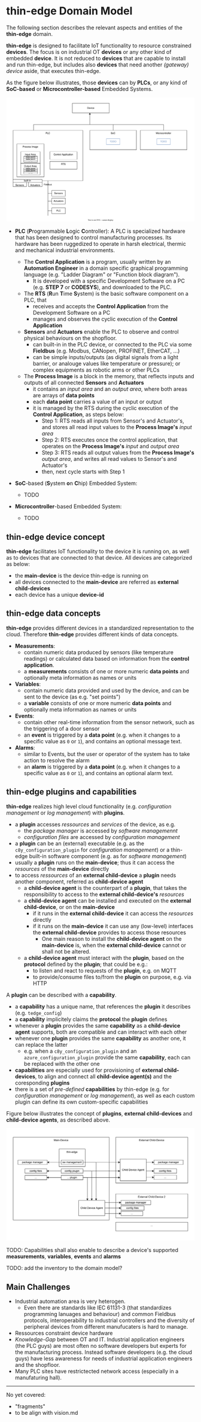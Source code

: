 # thin-edge Domain Model

The following section describes the relevant aspects and entities of the **thin-edge** domain.

**thin-edge** is designed to facilitate IoT functionality to resource constrained **devices**.
The focus is on industrial OT **devices** or any other kind of embedded **device**.
It is not reduced to **devices** that are capable to install and run thin-edge, but includes also **devices** that need another _(gateway) device_ aside, that executes thin-edge.

As the figure below illustrates, those **devices** can by **PLCs**, or any kind of **SoC-based** or **Microcontroller-based** Embedded Systems.


![Device Class](images/device-class.svg)

* **PLC** (**P**rogrammable **L**ogic **C**ontroller):
  A PLC is specialized hardware that has been designed to control manufacturing processes.
  Its hardware has been ruggedized to operate in harsh electrical, thermic and mechanical industrial environments. 
  * The **Control Application** is a program, usually written by an **Automation Engineer** in a domain specific graphical programming language (e.g. "Ladder Diagram" or "Function block diagram"). 
    * It is developed with a specific Development Software on a PC (e.g. __STEP 7__ or __CODESYS__), and downloaded to the PLC.
  * The **RTS** (**R**un **T**ime **S**ystem) is the basic software component on a PLC, that
    * receives and accepts the **Control Application** from the Development Software on a PC
    * manages and observes the cyclic execution of the **Control Application**
  * **Sensors** and **Actuators** enable the PLC to observe and control physical behaviours on the shopfloor.
    * can built-in in the PLC device, 
      or connected to the PLC via some **Fieldbus** (e.g. Modbus, CANopen, PROFINET, EtherCAT, ...)
    * can be simple inputs/outputs (as digital signals from a light barrier, or analouge values like temperature or pressure);
      or complex equipments as robotic arms or other PLCs
  * The **Process Image** is a block in the memory, that reflects inputs and outputs of all connected **Sensors** and **Actuators**
    * it contains an _input area_ and an _output area_, where both areas are arrays of **data points**
    * each **data point** carries a value of an input or output
    * it is managed by the RTS during the cyclic execution of the **Control Application**, as steps below:
      * Step 1: RTS reads all inputs from Sensor's and Actuator's, and stores all read input values to the **Process Image's** _input area_ 
      * Step 2: RTS executes once the control application, that operates on the **Process Image's** _input_ and _output area_
      * Step 3: RTS reads all output values from the **Process Image's** _output area_, and writes all read values to Sensor's and Actuator's
      * then, next cycle starts with Step 1

* **SoC**-based (**S**ystem **o**n **C**hip) Embedded System:
  * TODO

* **Microcontroller**-based Embedded System:
  * TODO

## thin-edge device concept

**thin-edge** facilitates IoT functionality to the device it is running on, as well as to devices that are connected to that device.
All devices are categorized as below:
  * the **main-device** is the device thin-edge is running on
  * all devices connected to the **main-device** are referred as **external child-devices**
  * each device has a unique **device-id**

## thin-edge data concepts

**thin-edge** provides different devices in a standardized representation to the cloud. Therefore **thin-edge** provides different kinds of data concepts.

  * **Measurements**:
    * contain numeric data produced by sensors (like temperature readings) or calculated data based on information from the **control application**.
    * a **measurements** consists of one or more numeric **data points** and optionally meta information as names or units
  * **Variables**:
    * contain numeric data provided and used by the device, and can be sent to the device (as e.g. "set points")
    * a **variable** consists of one or more numeric **data points** and optionally meta information as names or units
  * **Events**:
    * contain other real-time information from the sensor network, such as the triggering of a door sensor
    * an **event** is triggered by a **data point** (e.g. when it changes to a specific value as `0` or `1`), and contains an optional message text.
  * **Alarms**:
    * similar to Events, but the user or operator of the system has to take action to resolve the alarm
    * an **alarm** is triggered by a **data point** (e.g. when it changes to a specific value as `0` or `1`), and contains an optional alarm text.

## thin-edge plugins and capabilities

**thin-edge** realizes high level cloud functionality (e.g. _configuration management_ or _log management_) with **plugins**.
  * a **plugin** accesses _ressources_ and _services_ of the device, as e.g.
      * the _package manager_ is accessed by _software managemennt_
      * _configuration files_ are accessed by _configuration management_
  * a **plugin** can be an (external) executable (e.g. as the `c8y_configuration_plugin` for _configuration management_)
    or a thin-edge built-in software component (e.g. as for _software management_)
  * usually a **plugin** runs on the **main-device**; thus it can access the _resources_ of the **main-device** directly
  * to access _ressources_ of an **external child-device** a **plugin** needs another component, referred as **child-device agent**
    * a **child-device agent** is the counterpart of a **plugin**, that takes the responsibility to access to the **external child-device's** _resources_
    * a **child-device agent** can be installed and executed on the **external child-device**, or on the **main-device**
      * if it runs in the **external child-device** it can access the _resources_ directly
      * if it runs on the **main-device** it can use any (low-level) interfaces the **external child-device** provides to access those resources
        * One main reason to install the **child-device agent** on the **main-device** is, when the **external child-device** cannot or shall not be altered.
    * a **child-device agent** must interact with the **plugin**, based on the **protocol** defined by the **plugin**;
      that could be e.g.:
      * to listen and react to requests of the **plugin**, e.g. on MQTT
      * to provide/consume files to/from the **plugin** on purpose, e.g. via HTTP

A **plugin** can be described with a **capability**.
   * a **capability** has a unique name, that references the **plugin** it describes (e.g. `tedge_config`)
   * a **capability** implicitely claims the **protocol** the **plugin** defines
   * whenever a **plugin** provides the same **capability** as a **child-device agent** supports, both are compatible and can interact with each other
   * whenever one **plugin** provides the same **capability** as another one, it can replace the latter
     * e.g. when a `c8y_configuration_plugin` and an `azure_configuration_plugin` provide the same **capability**, each can be replaced with the other one
   * **capabilities** are especially used for provisioning of **external child-devices**, to align and connect all **child-device agent(s)** and the coresponding **plugins**
   * there is a set of _pre-defined_ **capabilities** by thin-edge (e.g. for _configuration management_ or _log management_),
     as well as each custom plugin can define its own custom-specific capabilities

Figure below illustrates the concept of **plugins**, **external child-devices** and **child-device agents**, as described above.

![Child-Device Agent](images/child-device-agent.svg)

TODO: Capabilities shall also enable to describe a device's supported **measurements**, **variables**, **events** and  **alarms**

TODO: add the inventory to the domain model?

## Main Challenges

* Industrial automation area is very heterogen.
  * Even there are standards like IEC 61131-3 (that standardizes programming lanuages and behaviour) and common Fieldbus protocols, interoperability to industrial controllers and the diversity of peripheral devices from different manufucaters is hard to manage.
* Ressources constraint device hardware
* _Knowledge-Gap_ between OT and IT. Industrial application engineers (the PLC guys) are most often no software developers but experts for the manufacturing process. Instead software developers (e.g. the cloud guys) have less awareness for needs of industrial application engineers and the shopfloor.
* Many PLC sites have restrictected network access (especially in a manufaturing hall).


---------------------------------------------
No yet covered:
* "fragments"
* to be align with vision.md


